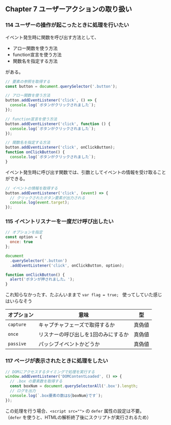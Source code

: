## Chapter 7 ユーザーアクションの取り扱い

### 114 ユーザーの操作が起こったときに処理を行いたい

イベント発生時に関数を呼び出す方法として、

- アロー関数を使う方法
- function宣言を使う方法
- 関数名を指定する方法

がある。

```javascript
// 要素の参照を取得する
const button = document.querySelector('.button');

// アロー関数を使う方法
button.addEventListener('click', () => {
  console.log(`ボタンがクリックされました`);
});

// function宣言を使う方法
button.addEventListener('click', function () {
  console.log(`ボタンがクリックされました`);
});

// 関数名を指定する方法
button.addEventListener('click', onClickButton);
function onClickButton() {
  console.log(`ボタンがクリックされました`);
}
```

イベント発生時に呼び出す関数では、引数としてイベントの情報を受け取ることができる。

```javascript
// イベントの情報を取得する
button.addEventListener('click', (event) => {
  // クリックされたボタン要素が出力される
  console.log(event.target);
});
```

### 115 イベントリスナーを一度だけ呼び出したい

```javascript
// オプションを指定
const option = {
  once: true
};

document
  .querySelector('.button')
  .addEventListener('click', onClickButton, option);

function onClickButton() {
  alert('ボタンが押されました。');
}
```

これ知らなかったす、たぶんいままで `var flag = true; ` 使ってしていた感じはいらなそう

| オプション | 意味                                | 型     |
| ---------- | ----------------------------------- | ------ |
| `capture`  | キャプチャフェーズで取得するか      | 真偽値 |
| `once`     | リスナーの呼び出しを1回のみにするか | 真偽値 |
| `passive`  | パッシブイベントかどうか            | 真偽値 |

### 117 ページが表示されたときに処理をしたい

```javascript
// DOMにアクセスするタイミングで処理を実行する
window.addEventListener('DOMContentLoaded', () => {
  // .box の要素数を取得する
  const boxNum = document.querySelectorAll('.box').length;
  // ログを出力
  console.log(`.box要素の数は${boxNum}です`);
});
```

この処理を行う場合、`<script src="">` の `defer` 属性の設定は不要。  
（`defer` を使うと、HTMLの解析終了後にスクリプトが実行されるため）

